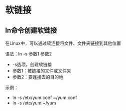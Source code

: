 # 软链接

## ln命令创建软链接

在Linux中，可以通过软连接将文件、文件夹链接到其他位置

语法：ln -s 参数1 参数2 

- -s选项，创建软链接
- 参数1：被链接的文件或文件夹
- 参数2：要连接去的目的地

示例：

- ln -s /etx/yum.conf ~/yum.conf
- ln -s /etc/yum ~/yum